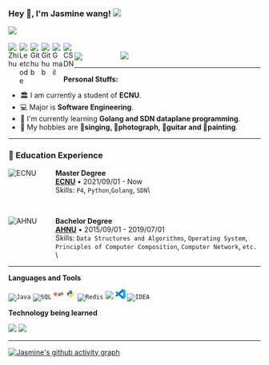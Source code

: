 <!-- ### Hi there 👋 -->

<!--
**ruirui-wang-study/ruirui-wang-study** is a ✨ _special_ ✨ repository because its `README.md` (this file) appears on your GitHub profile.

Here are some ideas to get you started:

- 🔭 I’m currently working on software defined network
- 🌱 I’m currently learning golang, spatial and federal learning
- 👯 I’m looking to collaborate on taurus study
- 🤔 I’m looking for help with 
- 💬 Ask me about 
- 📫 How to reach me: WeChat(Wrr
- 😄 Pronouns: ...
- ⚡ Fun fact: ...
-->

<!-- - 🔭 I’m currently working on software defined network
- 🌱 I’m currently learning golang, spatial and federal learning
- 👯 I’m looking to collaborate on programmable dataplane study
- 🤹‍♀️ I'm interested in 🎤singing, 📸photograph, 🎸guitar and 🎨painting
- 📫 How to reach me: WeChat@Wrr0722_(Please note your name in the application~） -->

### Hey 👋, I'm Jasmine wang! <img src="https://media.giphy.com/media/mGcNjsfWAjY5AEZNw6/giphy.gif" width="50">
![](https://komarev.com/ghpvc/?username=ruirui-wang-study&color=red)

<a href="https://www.zhihu.com/people/rui-rui-rui-rui-rui-72-28">
  <img align="left" alt="Zhihu" width="22px" src="https://img.icons8.com/material-two-tone/50/000000/zhihu.png" />
</a>
<a href="https://leetcode.cn/u/CBE6nMTHRa/">
  <img align="left" alt="Leetcode" width="22px" src="https://img.icons8.com/external-tal-revivo-shadow-tal-revivo/24/000000/external-level-up-your-coding-skills-and-quickly-land-a-job-logo-shadow-tal-revivo.png" />
</a>
<a href="https://github.com/ruirui-wang-study/">
  <img align="left" alt="Github" width="22px" src="https://cdn.jsdelivr.net/npm/simple-icons@v3/icons/github.svg" />
</a>
<a href="https://space.bilibili.com/88943226">
    <img align="left" alt="Github" width="22px" src="https://img.icons8.com/color/48/000000/bilibili.png"/>
</a> 
<a href="https://mail.google.com/ ">
  <img align="left" alt="Gmail" width="22px" src="https://cdn.jsdelivr.net/npm/simple-icons@3.12.2/icons/gmail.svg" />
</a>
<a href="https://blog.csdn.net/qq_40563761/ ">
  <img align="left" alt="CSDN" width="22px" src="https://img.icons8.com/material/48/000000/csdn.png" />
</a>
<br>
<img align="right" src="https://media.giphy.com/media/ieyl9zmCjO4b4t6qoY/giphy.gif" width="280">

<img align="center"  src="https://github-readme-stats.vercel.app/api?username=ruirui-wang-study&count_private=true&show_icons=true&theme=dracula" />

  

---



<!-- - I am a **Programming rookie** 
- I like to use a variety of useful **computer software** and build  **beautiful blog.**
- I also like **literature, reading and writing.** 
- I used to dream of being a writer.But **the reality made me have to learn a technology💻,**
- and I also came into contact with **programming**.
- Although I was **not interested** in it at the beginning,
- **luckily I slowly fell in love with it. ❤️** -->

<!-- <img align="right" alt="jpg" width="250px" src="https://cdn.jsdelivr.net/gh/Jackyu-1999/CDN-Static@main/offer.jpg" /> -->

**Personal Stuffs:**

- 🏛 I am currently a student of **ECNU**.
- 💻 Major is **Software Engineering**.
- 🌱 I'm currently learning **Golang and SDN dataplane programming**. 
- 🤔 My hobbies are **🎤singing, 📸photograph, 🎸guitar and 🎨painting**.<!-- - 💼 I am an **obsessive-compulsive disorder**. -->
<!-- - 💬 If you have any questions, **just ask me**. -->
<!-- - This is my email: **jasminewr0722@gmail.com**. -->

---

### 📗 Education Experience

[<img align="left" height="94px" width="94px" alt="ECNU" src="https://upload.wikimedia.org/wikipedia/en/thumb/2/2a/East_China_Normal_University_logo.svg/1200px-East_China_Normal_University_logo.svg.png"/>](https://www.ecnu.edu.cn/)

**Master Degree** \
[**ECNU**](https://www.ecnu.edu.cn/) • 2021/09/01 - Now \
Skills: `P4`, `Python`,`Golang`, `SDN`\
<!-- Featured Projects: [X-Tiktok](https://github.com/X-Engineer/x-tiktok)/ [X-RPC](https://github.com/X-Engineer/x-rpc)/ [Data Power Platform](https://github.com/zhicheng-ning/data-power-platform) / [DPP Backend](https://github.com/zhicheng-ning/dpp-backend) -->
<br/>


[<img align="left" height="94px" width="94px" alt="AHNU" src="https://www.shanghairanking.cn/_uni/logo/34817561.png"/>](https://www.ahnu.edu.cn/)

**Bachelor Degree** \
[**AHNU**](http://www.ncu.edu.cn/) • 2015/09/01 - 2019/07/01 \
Skills: `Data Structures and Algorithms`, `Operating System`, `Principles of Computer Composition`, `Computer Network`, `etc.` \
<!-- Featured Projects: [Lion Forum](https://nzcer.cn:8088/forum) / [Larning Summary](https://github.com/zhicheng-ning/LearingSummary) -->
<!-- <br> -->

---

**Languages and Tools**

<code><img height="20" src="https://img.icons8.com/color/48/000000/java-coffee-cup-logo--v1.png" alt="Java" title="Java"></code>
<code><img height="20" src="https://img.icons8.com/external-soft-fill-juicy-fish/60/000000/external-sql-coding-and-development-soft-fill-soft-fill-juicy-fish.png" alt="SQL" title="SQL"></code>
<code><img height="20" src="https://raw.githubusercontent.com/github/explore/80688e429a7d4ef2fca1e82350fe8e3517d3494d/topics/git/git.png" alt="Git" title="Git"></code>
<code><img height="20" src="https://raw.githubusercontent.com/github/explore/80688e429a7d4ef2fca1e82350fe8e3517d3494d/topics/python/python.png" alt="Python" title="Python"></code>
<code><img height="20" src="https://img.icons8.com/color/48/000000/redis.png" alt="Redis" title="Redis"></code>
<code><img height="20" src="https://cdn.jsdelivr.net/npm/simple-icons@3.12.2/icons/mysql.svg"></code>
<code><img height="20" src="https://raw.githubusercontent.com/github/explore/80688e429a7d4ef2fca1e82350fe8e3517d3494d/topics/visual-studio-code/visual-studio-code.png" alt="VSCode" title="VSCode"></code>
<code><img height="20" src="https://img.icons8.com/color/48/000000/intellij-idea.png" alt="IDEA" title="IDEA"></code>


**Technology being learned**

<code><img height="20" src="https://cdn.jsdelivr.net/npm/simple-icons@3.12.2/icons/linux.svg"></code>
<code><img height="20" src="https://cdn.jsdelivr.net/npm/simple-icons@3.12.2/icons/vim.svg"></code>
<!-- <code><img height="20" src="https://cdn.jsdelivr.net/npm/simple-icons@3.12.2/icons/django.svg"></code>
<code><img height="20" src="https://www.vectorlogo.zone/logos/pocoo_flask/pocoo_flask-icon.svg"></code>
<code><img height="20" src="https://cdn.jsdelivr.net/npm/simple-icons@3.12.2/icons/jquery.svg"></code>
<code><img height="20" src="https://cdn.jsdelivr.net/npm/simple-icons@3.12.2/icons/typescript.svg"></code>
<code><img height="20" src="https://raw.githubusercontent.com/devicons/devicon/master/icons/vuejs/vuejs-original.svg"></code>
<code><img height="20" src="https://cdn.jsdelivr.net/npm/simple-icons@3.12.2/icons/react.svg"></code> -->

<!-- **Favorite sites**

<code><img height="20" src="https://cdn.jsdelivr.net/npm/simple-icons@3.12.2/icons/github.svg"></code>
<code><img height="20" src="https://cdn.jsdelivr.net/npm/simple-icons@3.12.2/icons/google.svg"></code>
<code><img height="20" src="https://cdn.jsdelivr.net/npm/simple-icons@3.12.2/icons/stackoverflow.svg"></code>
<code><img height="20" src="https://cdn.jsdelivr.net/npm/simple-icons@3.12.2/icons/youtube.svg"></code>
<code><img height="20" src="https://cdn.jsdelivr.net/npm/simple-icons@3.12.2/icons/steam.svg"></code>
<code><img height="20" src="https://cdn.jsdelivr.net/npm/simple-icons@3.12.2/icons/freecodecamp.svg"></code>
<code><img height="20" src="https://cdn.jsdelivr.net/npm/simple-icons@3.12.2/icons/w3c.svg"></code>
<code><img height="20" src="https://cdn.jsdelivr.net/npm/simple-icons@3.12.2/icons/stackoverflow.svg"></code> -->


---
  
[![Jasmine's github activity graph](https://github-readme-activity-graph.cyclic.app/graph?username=ruirui-wang-study&theme=rogue)](https://github.com/ashutosh00710/github-readme-activity-graph)

<!-- 📊 **My recent programming status:**
 -->

